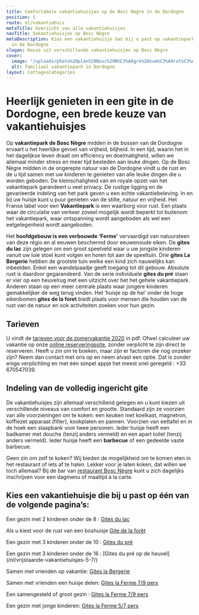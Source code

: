 ```yaml
---
title: Comfortabele vakantiehuisjes op de Bosc Negre in de Dordogne
position: 1
route: nl/vakantiehuis
metaTitle: Overzicht van alle vakantiehuisjes
navTitle: Vakantiehuisjes op Bosc Nègre
metaDescription: Kies een vakantiehuisje dat bij u past op vakantiepark Bosc Nègre
  in de Dordogne
slogan: Keuze uit verschillende vakantiehuisjes op Bosc Nègre
cover:
  image: "/uploads/photo%20plan%20Bosc%20N%C3%A8gre%20num%C3%A9rot%C3%A9s%20mail.jpg"
  alt: familiaal vakantiepark in Dordogne
layout: CottagesCategories
---
```


# Heerlijk genieten in een gite in de Dordogne, een brede keuze van vakantiehuisjes 

Op **vakantiepark de Bosc Nègre** midden in de bossen van de Dordogne ervaart u het heerlijke gevoel van vrijheid, blijheid. In een tijd, waarin het in het dagelijkse leven draait om efficiency en doelmatigheid, willen we allemaal minder stress en meer tijd besteden aan leuke dingen. Op de Bosc Nègre midden in de ongerepte natuur van de Dordogne vindt u de rust en de u tijd samen met uw kinderen te genieten van alle leuke dingen die u worden geboden. 
De kleinschaligheid van en royale opzet van het vakantiepark garandeert u veel privacy. De rustige ligging en de gevarieerde indeling van het park geven u een echte vakantiebeleving. In en bij uw huisje kunt u puur genieten van de stilte, natuur en vrijheid. Het Franse label voor een **Vakantiepark** is een waarborg voor rust. Een plaats waar de circulatie van verkeer zoveel mogelijk wordt beperkt tot buitenom het vakantiepark, waar ontspanning wordt aangeboden als wel een eetgelegenheid wordt aangeboden. 

Het **hoofdgebouw is een verbouwde ‘Ferme’** vervaardigd van natuursteen van deze régio en al eeuwen beschermd door eeuwenoude eiken. 
De **gites du lac** zijn gelegen om een groot speelveld waar u uw jongste kinderen vanuit uw luie stoel kunt volgen en horen tot aan de speeltuin. 
Drie **gites La Bergerie** hebben de grootste tuin welke een kind zich nauwelijks kan inbeelden. Enkel een wandelpaadje geeft toegang tot dit gebouw. Absolute rust is daardoor gegarandeerd. 
Van de serie individuele **gites du pré** staan er vier op een heuvelrug met een uitzicht over het het gehele vakantiepark. Anderen staan op een meer centrale plaats waar jongere kinderen gemakkelijker de weg terug vinden. 
Het ‘huisje op de hei’ onder de hoge eikenbomen **gites de la foret** biedt plaats voor mensen die houden van de rust van de natuur en ook activiteiten zoeken voor hun gezin. 

## Tarieven
U vindt de [tarieven voor de zomervakantie 2020](https://www.fichier-pdf.fr/2019/10/14/bosc-negre-village-de-vacances-tarifs-2020/bosc-negre-village-de-vacances-tarifs-2020.pdf) in pdf. Ofwel calculeer uw vakantie op onze [online reserveringssite](https://boscnegrevacancesfr.premium.secureholiday.net/nl/14230/), zonder verplicht te zijn direct te reserveren.
Heeft u zin om te boeken, maar zijn er factoren die nog onzeker zijn? Neem dan contact met ons op en neem alvast een optie. Dat is zonder enige verplichting en met één simpel appje het meest snel geregeld : +33 670547039. 

## Indeling van de volledig ingericht gite
De vakantiehuisjes zijn allemaal verschillend gelegen en u kunt kiezen uit verschillende niveaus van comfort en grootte. Standaard zijn ze voorzien van alle voorzieningen om te koken: een keuken met koelkast, magnetron, koffiezet apparaat (filter), kookplaten en pannen. Voorzien van eettafel en in de hoek een slaapbank voor twee personen. Ieder huisje heeft een badkamer met douche (tenzij anders vermeld) en een apart toilet (tenzij anders vermeld). Ieder huisje heeft een **barbecue** of een gedeelde vaste barbecue. 

Geen zin om zelf te koken? Wij bieden de mogelijkheid om te komen eten in het restaurant of iets af te halen. Lekker voor je laten koken, dat willen we toch allemaal? Bij de bar van [restaurant Bosc Nègre](nl/restaurant/) kunt u zich dagelijks inschrijven voor een dagmenu of maaltijd à la carte. 

## Kies een vakantiehuisje die bij u past op één van de volgende pagina’s:
Een gezin met  2 kinderen onder de 8 : [Gites du lac](/nl/vrijstaande-vakantiehuisjes-4-6/)

Als u kiest voor de rust van een boshuisje [Gite de la forêt](/nl/vrijstaande-vakantiehuisjes-4-6/)

Een gezin met 3 kinderen onder de 10 : [Gites du pré](/nl/vrijstaande-vakantiehuisjes-5-7/)

Een gezin met 3 kinderen onder de 16 : [Gites du pré op de heuvel]  (/nl/vrijstaande-vakantiehuisjes-5-7/)

Samen met vrienden op vakantie:  [Gites la Bergerie](/nl/geschakelde-vakantiehuisjes-5-7/)

Samen met vrienden een huisje delen: [Gites la Ferme  7/9 pers](/nl/geschakelde-vakantiehuisjes-7-9/)

Een samengesteld of groot gezin : [Gites la Ferme  7/9 pers](/nl/geschakelde-vakantiehuisjes-7-9/)

Een gezin met jonge kinderen: [Gites la Ferme 5/7 pers](/nl/geschakelde-vakantiehuisjes-5-7/)